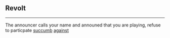 ## Revolt 
----
The announcer calls your name and announed that you are playing, refuse to particpate 
[succumb](succumb.md)
[against](against.md)
